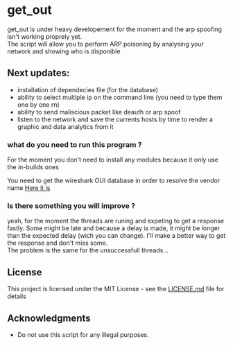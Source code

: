# get_out
get_out is under heavy developement for the moment and the arp spoofing isn't working proprely yet.  
The script will allow you to perform ARP poisoning by analysing your network and showing who is disponible
## Next updates:

* installation of dependecies file (for the database)
* ability to select multiple ip on the command line (you need to type them one by one rn)
* ability to send maliscious packet like deauth or arp spoof
* listen to the network and save the currents hosts by time to render a graphic and data analytics from it

### what do you need to run this program ?

For the moment you don't need to install any modules because it only use the in-builds ones

You need to get the wireshark OUI database in order to resolve the vendor name
[Here it is](https://gitlab.com/wireshark/wireshark/raw/master/manuf)

### Is there something you will improve ?
yeah, for the moment the threads are runing and expeting to get a response fastly. Some might be late and because a delay is made, it might be longer than the expected delay (wich you can change). I'll make a better way to get the response and don't miss some.  
The problem is the same for the unsuccessfull threads...

## License

This project is licensed under the MIT License - see the [LICENSE.md](LICENSE.md) file for details

## Acknowledgments

* Do not use this script for any illegal purposes.

